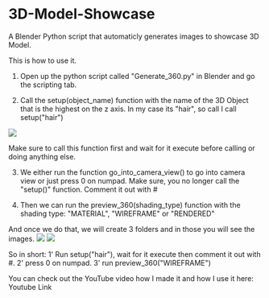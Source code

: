 # 3D-Model-Showcase
 A Blender Python script that automaticly generates images to showcase 3D Model.


This is how to use it.

1. Open up the python script called "Generate_360.py" in Blender and go the scripting tab.

2. Call the setup(object_name) function with the name of the 3D Object that is the highest on the z axis. In my case its "hair", so call I call setup("hair")

![](https://gyazo.com/fc015e69b6c9a51103d841b3cfbefa4a.png)

Make sure to call this function first and wait for it execute before calling or doing anything else.


3. We either run the function go_into_camera_view() to go into camera view or just press 0 on numpad.
Make sure, you no longer call the "setup()" function. Comment it out with #


4. Then we can run the preview_360(shading_type) function with the shading type: "MATERIAL", "WIREFRAME" or "RENDERED"

And once we do that, we will create 3 folders and in those you will see the images.
![](https://gyazo.com/dfb9ba5891bbb56069ff96f7f263337c.png)
![](https://gyazo.com/7fc17d64379c2655acc61c0dd1acd51f.png)


So in short:
1' Run setup("hair"), wait for it execute then comment it out with #. 2' press 0 on numpad. 3' run preview_360("WIREFRAME")


You can check out the YouTube video how I made it and how I use it here:
Youtube Link
